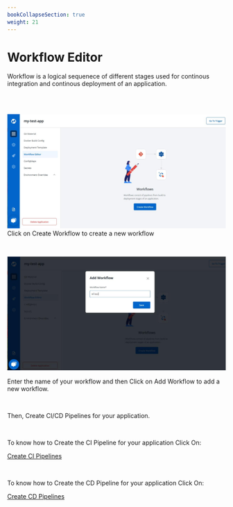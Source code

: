 ```yaml
---
bookCollapseSection: true
weight: 21
---
```


# Workflow Editor
Workflow is a logical sequenece of different stages used for continous integration and continous deployment of an application.

<br />

<br />

![Create new workflow](../../wf1.jpg "Create new workflow")
Click on Create Workflow to create a new workflow

<br />

![Create new workflow](../../wf2.jpg "Create new workflow")

Enter the  name of your workflow and then Click on Add Workflow to add a new workflow.

<br />

Then, Create CI/CD Pipelines for your application.

<br />

To know how to Create the CI Pipeline for your application Click On:

[Create CI Pipelines](https://docs.devtron.ai/docs/reference/creating-application/workflows/ci-pipelines/)

<br />

To know how to Create the CD Pipeline for your application Click On:

[Create CD Pipelines](https://docs.devtron.ai/docs/reference/creating-application/workflows/cd-pipelines/)





